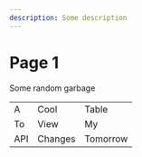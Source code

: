 ```yaml
---
description: Some description
---
```


# Page 1

Some random garbage

|     |         |       |
| --- | ------- | ----- |
| A   | Cool    | Table |
| To  | View    | My    |
| API | Changes | Tomorrow |

